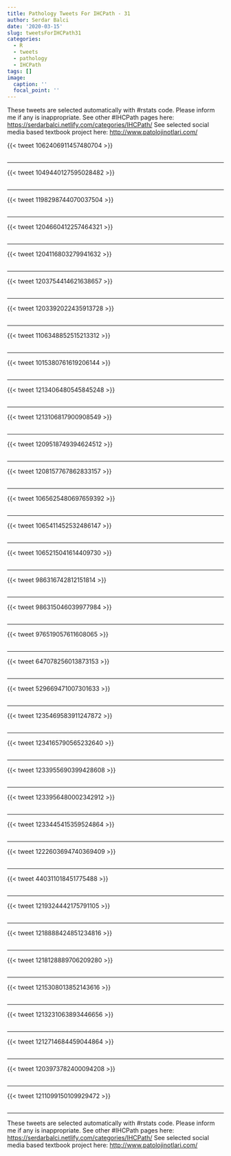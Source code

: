 ```yaml
---
title: Pathology Tweets For IHCPath - 31
author: Serdar Balci
date: '2020-03-15'
slug: tweetsForIHCPath31
categories:
  - R
  - tweets
  - pathology
  - IHCPath
tags: []
image:
  caption: ''
  focal_point: ''
---
```



These tweets are selected automatically with #rstats code. Please inform me if any is inappropriate.
See other #IHCPath pages here: https://serdarbalci.netlify.com/categories/IHCPath/ 
See selected social media based textbook project here: http://www.patolojinotlari.com/

{{< tweet 1062406911457480704 >}}
<br>
<br>
<hr>
{{< tweet 1049440127595028482 >}}
<br>
<br>
<hr>
{{< tweet 1198298744070037504 >}}
<br>
<br>
<hr>
{{< tweet 1204660412257464321 >}}
<br>
<br>
<hr>
{{< tweet 1204116803279941632 >}}
<br>
<br>
<hr>
{{< tweet 1203754414621638657 >}}
<br>
<br>
<hr>
{{< tweet 1203392022435913728 >}}
<br>
<br>
<hr>
{{< tweet 1106348852515213312 >}}
<br>
<br>
<hr>
{{< tweet 1015380761619206144 >}}
<br>
<br>
<hr>
{{< tweet 1213406480545845248 >}}
<br>
<br>
<hr>
{{< tweet 1213106817900908549 >}}
<br>
<br>
<hr>
{{< tweet 1209518749394624512 >}}
<br>
<br>
<hr>
{{< tweet 1208157767862833157 >}}
<br>
<br>
<hr>
{{< tweet 1065625480697659392 >}}
<br>
<br>
<hr>
{{< tweet 1065411452532486147 >}}
<br>
<br>
<hr>
{{< tweet 1065215041614409730 >}}
<br>
<br>
<hr>
{{< tweet 986316742812151814 >}}
<br>
<br>
<hr>
{{< tweet 986315046039977984 >}}
<br>
<br>
<hr>
{{< tweet 976519057611608065 >}}
<br>
<br>
<hr>
{{< tweet 647078256013873153 >}}
<br>
<br>
<hr>
{{< tweet 529669471007301633 >}}
<br>
<br>
<hr>
{{< tweet 1235469583911247872 >}}
<br>
<br>
<hr>
{{< tweet 1234165790565232640 >}}
<br>
<br>
<hr>
{{< tweet 1233955690399428608 >}}
<br>
<br>
<hr>
{{< tweet 1233956480002342912 >}}
<br>
<br>
<hr>
{{< tweet 1233445415359524864 >}}
<br>
<br>
<hr>
{{< tweet 1222603694740369409 >}}
<br>
<br>
<hr>
{{< tweet 440311018451775488 >}}
<br>
<br>
<hr>
{{< tweet 1219324442175791105 >}}
<br>
<br>
<hr>
{{< tweet 1218888424851234816 >}}
<br>
<br>
<hr>
{{< tweet 1218128889706209280 >}}
<br>
<br>
<hr>
{{< tweet 1215308013852143616 >}}
<br>
<br>
<hr>
{{< tweet 1213231063893446656 >}}
<br>
<br>
<hr>
{{< tweet 1212714684459044864 >}}
<br>
<br>
<hr>
{{< tweet 1203973782400094208 >}}
<br>
<br>
<hr>
{{< tweet 1211099150109929472 >}}
<br>
<br>
<hr>


These tweets are selected automatically with #rstats code. Please inform me if any is inappropriate.
See other #IHCPath pages here: https://serdarbalci.netlify.com/categories/IHCPath/ 
See selected social media based textbook project here: http://www.patolojinotlari.com/
